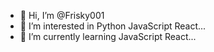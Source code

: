 - 👋 Hi, I’m @Frisky001
- 👀 I’m interested in Python JavaScript React...
- 🌱 I’m currently learning JavaScript React...
